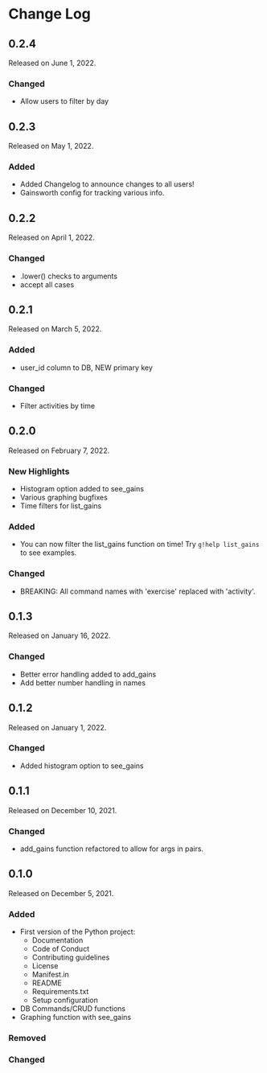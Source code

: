 # Change Log

## 0.2.4

Released on June 1, 2022.

### Changed

* Allow users to filter by day


## 0.2.3

Released on May 1, 2022.

### Added

* Added Changelog to announce changes to all users!
* Gainsworth config for tracking various info.


## 0.2.2

Released on April 1, 2022.

### Changed

* .lower() checks to arguments 
* accept all cases


## 0.2.1

Released on March 5, 2022.

### Added

* user_id column to DB, NEW primary key

### Changed

* Filter activities by time


## 0.2.0

Released on February 7, 2022.

### New Highlights

* Histogram option added to see_gains
* Various graphing bugfixes
* Time filters for list_gains

### Added

* You can now filter the list_gains function on time! Try `g!help list_gains` to see examples.

### Changed

* BREAKING: All command names with 'exercise' replaced with 'activity'.


## 0.1.3

Released on January 16, 2022.

### Changed

* Better error handling added to add_gains
* Add better number handling in names


## 0.1.2

Released on January 1, 2022.

### Changed

* Added histogram option to see_gains


## 0.1.1

Released on December 10, 2021.

### Changed

* add_gains function refactored to allow for args in pairs.


## 0.1.0

Released on December 5, 2021.

### Added

* First version of the Python project:
	- Documentation
	- Code of Conduct
	- Contributing guidelines
	- License
	- Manifest.in
	- README
	- Requirements.txt
	- Setup configuration
* DB Commands/CRUD functions
* Graphing function with see_gains

### Removed

### Changed

